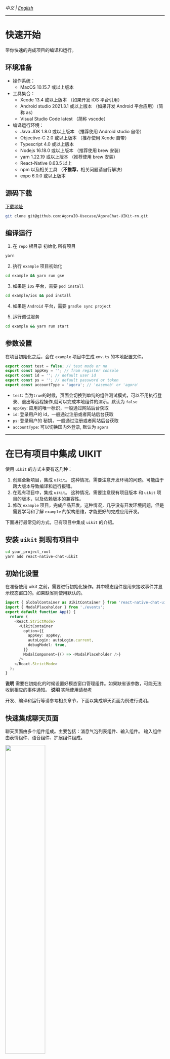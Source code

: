 _中文 | [English](./README.md)_

---

# 快速开始

带你快速的完成项目的编译和运行。

## 环境准备

- 操作系统：
  - MacOS 10.15.7 或以上版本
- 工具集合：
  - Xcode 13.4 或以上版本 （如果开发 iOS 平台引用）
  - Android studio 2021.3.1 或以上版本 （如果开发 Android 平台应用）（简称 as）
  - Visual Studio Code latest （简称 vscode）
- 编译运行环境：
  - Java JDK 1.8.0 或以上版本 （推荐使用 Android studio 自带）
  - Objective-C 2.0 或以上版本 （推荐使用 Xcode 自带）
  - Typescript 4.0 或以上版本
  - Nodejs 16.18.0 或以上版本 （推荐使用 brew 安装）
  - yarn 1.22.19 或以上版本 （推荐使用 brew 安装）
  - React-Native 0.63.5 以上
  - npm 以及相关工具 （**不推荐**，相关问题请自行解决）
  - expo 6.0.0 或以上版本

## 源码下载

[下载地址](https://github.com/AgoraIO-Usecase/AgoraChat-UIKit-rn)

```sh
git clone git@github.com:AgoraIO-Usecase/AgoraChat-UIKit-rn.git
```

## 编译运行

1. 在 `repo` 根目录 初始化 所有项目

```sh
yarn
```

2. 执行 `example` 项目初始化

```sh
cd example && yarn run gse
```

3. 如果是 `iOS` 平台，需要 `pod install`

```sh
cd example/ios && pod install
```

4. 如果是 `Android` 平台，需要 `gradle sync project`

5. 运行调试服务

```sh
cd example && yarn run start
```

## 参数设置

在项目初始化之后，会在 `example` 项目中生成 `env.ts` 的本地配置文件。

```typescript
export const test = false; // test mode or no
export const appKey = ''; // from register console
export const id = ''; // default user id
export const ps = ''; // default password or token
export const accountType = 'agora'; // 'easemob' or 'agora'
```

- `test`: 当为`true`的时候，页面会切换到单纯的组件测试模式，可以不用执行登录、退出等远程操作,就可以完成本地组件的演示。默认为 `false`
- `appKey`: 应用的唯一标识，一般通过网站后台获取
- `id`: 登录用户的 id，一般通过注册或者网站后台获取
- `ps`: 登录用户的 秘钥，一般通过注册或者网站后台获取
- `accountType`: 可以切换国内外登录, 默认为 `agora`

---

# 在已有项目中集成 UIKIT

使用 `uikit` 的方式主要有这几种：

1. 创建全新项目，集成 `uikit`。 这种情况，需要注意开发环境的问题。可能由于跨大版本导致编译和运行报错。
2. 在现有项目中，集成 `uikit`。 这种情况，需要注意现有项目版本 和 `uikit` 项目的版本，以及依赖版本的兼容性。
3. 修改 `example` 项目，完成产品开发。这种情况，几乎没有开发环境问题，但是需要学习和了解 `example` 的架构思维，才能更好的完成应用开发。

下面进行最常见的方式，已有项目中集成 `uikit` 的介绍。

## 安装 `uikit` 到现有项目中

```sh
cd your_project_root
yarn add react-native-chat-uikit
```

## 初始化设置

在准备使用 uikit 之前，需要进行初始化操作。其中模态组件是用来接收事件并显示模态窗口的。如果缺省则使用默认的。

```typescript
import { GlobalContainer as UikitContainer } from 'react-native-chat-uikit';
import { ModalPlaceholder } from './events';
export default function App() {
  return (
    <React.StrictMode>
      <UikitContainer
        option={{
          appKey: appKey,
          autoLogin: autoLogin.current,
          debugModel: true,
        }}
        ModalComponent={() => <ModalPlaceholder />}
      />
    </React.StrictMode>
  );
}
```

**说明** 需要在初始化的时候设置好模态窗口管理组件。如果缺省该参数，可能无法收到相应的事件通知。
**说明** 实际使用请[参考](./example/src/App.tsx)

开发、编译和运行等请参考相关章节，下面以集成聊天页面为例进行说明。

## 快速集成聊天页面

聊天页面由多个组件组成。主要包括：消息气泡列表组件、输入组件。 输入组件由表情组件、语音组件、扩展组件组成。

<img src="https://github.com/AgoraIO-Usecase/AgoraChat-UIKit-rn/blob/main/docs/typical/ui_chat_struct_1.jpg" width="50%">

## 最简单的集成方式

1. 在入口方法中，完成 `uikit` 的初始化
2. 在目标页面中使用 `ChatFragment` 组件

示例代码：

```typescript
import * as React from 'react';
import { ChatFragment, ScreenContainer } from 'react-native-chat-uikit';
export default function ChatScreen(): JSX.Element {
  const chatId = 'xxx';
  const chatType = 0;
  return (
    <ScreenContainer mode="padding" edges={['right', 'left', 'bottom']}>
      <ChatFragment screenParams={{ chatId, chatType }} />
    </ScreenContainer>
  );
}
```

## 设置个性化的聊天组件

聊天组件带有很多参数和配置，可以更具需要进行设置，达到需要的效果。 对于更多更高的自定义可以参考源码实现。

#### 聊天组件提供的接口

聊天组件 `ChatFragment` 提供了除去命令消息之外的所有消息的发送方法，发送消息会默认加载到聊天气泡列表页面。也提供加载历史消息的方法。
如果想要使用这些方法，需要在聊天属性里面设置 `propsRef` 参数。

```typescript
export type ChatFragmentRef = {
  sendImageMessage: (
    params: {
      name: string;
      localPath: string;
      fileSize: string;
      imageType: string;
      width: number;
      height: number;
    }[]
  ) => void;
  sendVoiceMessage: (params: {
    localPath: string;
    fileSize?: number;
    duration?: number;
  }) => void;
  sendTextMessage: (params: { content: string }) => void;
  sendCustomMessage: (params: { data: CustomMessageItemType }) => void;
  sendFileMessage: (params: {
    localPath: string;
    fileSize?: number;
    displayName?: string;
  }) => void;
  sendVideoMessage: (params: {
    localPath: string;
    fileSize?: number;
    displayName?: string;
    duration: number;
    thumbnailLocalPath?: string;
    width?: number;
    height?: number;
  }) => void;
  sendLocationMessage: (params: {
    address: string;
    latitude: string;
    longitude: string;
  }) => void;
  loadHistoryMessage: (msgs: ChatMessage[]) => void;
};
```

#### 聊天组件提供的属性

聊天组件主要提供了常用的属性。例如：设置自定义聊天气泡列表组件，各种按钮或者状态的回调。

```typescript
type ChatFragmentProps = {
  propsRef?: React.RefObject<ChatFragmentRef>;
  screenParams: {
    params: {
      chatId: string;
      chatType: number;
    };
  };
  messageBubbleList?: {
    bubbleList: React.ForwardRefExoticComponent<
      MessageBubbleListProps & React.RefAttributes<MessageBubbleListRef>
    >;
    bubbleListProps: MessageBubbleListProps;
    bubbleListRef: React.RefObject<MessageBubbleListRef>;
  };
  customMessageBubble?: {
    messageRenderItem: React.FunctionComponent<
      MessageItemType & { eventType: string; data: any }
    >;
  };
  onUpdateReadCount?: (unreadCount: number) => void;
  onClickMessageBubble?: (data: MessageItemType) => void;
  onLongPressMessageBubble?: (data: MessageItemType) => void;
  onClickInputMoreButton?: () => void;
  onPressInInputVoiceButton?: () => void;
  onPressOutInputVoiceButton?: () => void;
  onSendMessage?: (message: ChatMessage) => void;
  onSendMessageEnd?: (message: ChatMessage) => void;
  onVoiceRecordEnd?: (params: { localPath: string; duration: number }) => void;
};
```

#### 聊天气泡列表组件提供的接口

聊天气泡列表组件 `MessageBubbleList` 提供了滚动接口以及加载消息接口。可以直接调用 `addMessage` 方法加载消息。也可以通过操控 `ChatFragment` 组件间接添加消息。

```typescript
export type MessageBubbleListRef = {
  scrollToEnd: () => void;
  scrollToTop: () => void;
  addMessage: (params: {
    msgs: MessageItemType[];
    direction: InsertDirectionType;
  }) => void;
  updateMessageState: (params: {
    localMsgId: string;
    result: boolean;
    reason?: any;
    item?: MessageItemType;
  }) => void;
  delMessage: (params: { localMsgId?: string; msgId?: string }) => void;
  resendMessage: (localMsgId: string) => void;
  recallMessage: (msg: ChatMessage) => void;
};
```

#### 聊天气泡列表组件提供的属性

聊天气泡列表组件主要进行消息展示，目前提供自定义消息气泡的样式，以及下拉刷新请求历史消息的回调。如果没有提供则使用默认样式。目前只有 文本、图片、语音提供了默认样式。

```typescript
export type MessageBubbleListProps = {
  onRequestHistoryMessage?: (params: { earliestId: string }) => void;
  TextMessageItem?: ListRenderItem<TextMessageItemType>;
  ImageMessageItem?: ListRenderItem<ImageMessageItemType>;
  VoiceMessageItem?: ListRenderItem<VoiceMessageItemType>;
  FileMessageItem?: ListRenderItem<FileMessageItemType>;
  LocationMessageItem?: ListRenderItem<LocationMessageItemType>;
  VideoMessageItem?: ListRenderItem<VideoMessageItemType>;
  CustomMessageItem?: ListRenderItem<CustomMessageItemType>;
  showTimeLabel?: boolean;
  style?: StyleProp<ViewStyle>;
};
```

#### 聊天属性：控制器

`propsRef` 该属性主要可以主动调用 `ChatFragment` 的相关方法。

**知识点** 对于 `React-Native` 技术框架，UI 组件一般提供几种方式决定组件行为。

1. 使用属性来初始化或者动态更新组件样式
2. 使用属性回调通知上层使用者状态的变化
3. 使用控制器（ref）控制子组件的主动行为

例如：在录制语音之后，发送语音消息

```typescript
export default function ChatScreen(): JSX.Element {
  const chatId = 'xxx';
  const chatType = 0;
  return (
    <ScreenContainer mode="padding" edges={['right', 'left', 'bottom']}>
      <ChatFragment
        screenParams={{ chatId, chatType }}
        onVoiceRecordEnd={(params) => {
          chatRef.current.sendVoiceMessage(params);
        }}
      />
    </ScreenContainer>
  );
}
```

例如：在选择好图片之后，发送图片消息

```typescript
import type { BizEventType, DataActionEventType } from '../events';
import { DataEventType } from 'react-native-chat-uikit';
export default function ChatScreen(): JSX.Element {
  const chatId = 'xxx';
  const chatType = 0;
  React.useEffect(() => {
    const sub = DeviceEventEmitter.addListener(
      'DataEvent' as DataEventType,
      (event) => {
        const { action } = event as {
          eventBizType: BizEventType;
          action: DataActionEventType;
          senderId: string;
          params: any;
          timestamp?: number;
        };
        switch (action) {
          case 'chat_open_media_library':
            Services.ms
              .openMediaLibrary({ selectionLimit: 1 })
              .then((result) => {
                chatRef.current?.sendImageMessage(result as any);
              })
              .catch((error) => {
                console.warn('error:', error);
              });
            break;

          default:
            break;
        }
      }
    );
    return () => {
      sub.remove();
    };
  }, [addListeners]);
  return (
    <ScreenContainer mode="padding" edges={['right', 'left', 'bottom']}>
      <ChatFragment screenParams={{ chatId, chatType }} />
    </ScreenContainer>
  );
}
```

#### 聊天属性：聊天气泡列表组件

当默认聊天气泡不能满足自定义需求的时候，可以自行设计聊天气泡样式。

假设 `MessageBubbleList` 是自定义的聊天气泡列表组件。

```typescript
import type { MessageBubbleListProps } from '../fragments/MessageBubbleList';
import MessageBubbleList from '../fragments/MessageBubbleList';
export default function ChatScreen(): JSX.Element {
  const chatId = 'xxx';
  const chatType = 0;
  return (
    <ScreenContainer mode="padding" edges={['right', 'left', 'bottom']}>
      <ChatFragment
        screenParams={{ chatId, chatType }}
        messageBubbleList={{
          bubbleList: MessageBubbleListFragment,
          bubbleListProps: {
            TextMessageItem: MyTextMessageBubble,
            VideoMessageItem: MyVideoMessageBubble,
            FileMessageItem: MyFileMessageBubble,
          } as MessageBubbleListProps,
          bubbleListRef: messageBubbleListRefP as any,
        }}
      />
    </ScreenContainer>
  );
}
```

**说明** 由于 `MessageBubbleList` 实现源码太多，如有需要请参考 [here](https://github.com/AgoraIO-Usecase/AgoraChat-UIKit-rn/blob/main/example/src/components/CustomMessageBubble.tsx)

#### 聊天属性：未读数通知

```typescript
export default function ChatScreen(): JSX.Element {
  const chatId = 'xxx';
  const chatType = 0;
  return (
    <ScreenContainer mode="padding" edges={['right', 'left', 'bottom']}>
      <ChatFragment
        screenParams={{ chatId, chatType }}
        onUpdateReadCount={(unreadCount: number) => {
          // TODO: Broadcast no reading notification.
        }}
      />
    </ScreenContainer>
  );
}
```

#### 聊天属性：点击聊天气泡通知

典型应用：播放语音消息，显示图片预览。

```typescript
export default function ChatScreen(): JSX.Element {
  const chatId = 'xxx';
  const chatType = 0;
  return (
    <ScreenContainer mode="padding" edges={['right', 'left', 'bottom']}>
      <ChatFragment
        screenParams={{ chatId, chatType }}
        onClickMessageBubble={(data: MessageItemType) => {
          // TODO: If it is a voice message, it plays it, if it is a picture message, it previews it.
        }}
      />
    </ScreenContainer>
  );
}
```

#### 聊天属性：长按消息气泡通知

典型应用：显示消息上下文菜单，进行消息转发、消息撤销等操作。

```typescript
export default function ChatScreen(): JSX.Element {
  const chatId = 'xxx';
  const chatType = 0;
  return (
    <ScreenContainer mode="padding" edges={['right', 'left', 'bottom']}>
      <ChatFragment
        screenParams={{ chatId, chatType }}
        onLongPressMessageBubble={() => {
          // TODO: Displays the context menu. For example, message forwarding, message deletion, message resending, etc.
        }}
      />
    </ScreenContainer>
  );
}
```

#### 聊天属性：点击扩展按钮通知

```typescript
export default function ChatScreen(): JSX.Element {
  const chatId = 'xxx';
  const chatType = 0;
  return (
    <ScreenContainer mode="padding" edges={['right', 'left', 'bottom']}>
      <ChatFragment
        screenParams={{ chatId, chatType }}
        onClickInputMoreButton={() => {
          // TODO: Open drawer menu, pop up list, for example: open media library, open document library, etc.
        }}
      />
    </ScreenContainer>
  );
}
```

#### 聊天属性：按下语音按钮通知

```typescript
export default function ChatScreen(): JSX.Element {
  const chatId = 'xxx';
  const chatType = 0;
  return (
    <ScreenContainer mode="padding" edges={['right', 'left', 'bottom']}>
      <ChatFragment
        screenParams={{ chatId, chatType }}
        onPressInInputVoiceButton={() => {
          // TODO: The voice recording starts.
        }}
      />
    </ScreenContainer>
  );
}
```

#### 聊天属性：抬起语音按钮通知

```typescript
export default function ChatScreen(): JSX.Element {
  const chatId = 'xxx';
  const chatType = 0;
  return (
    <ScreenContainer mode="padding" edges={['right', 'left', 'bottom']}>
      <ChatFragment
        screenParams={{ chatId, chatType }}
        onPressOutInputVoiceButton={() => {
          // TODO: The voice recording stops.
        }}
      />
    </ScreenContainer>
  );
}
```

#### 聊天属性：发送消息通知

```typescript
export default function ChatScreen(): JSX.Element {
  const chatId = 'xxx';
  const chatType = 0;
  return (
    <ScreenContainer mode="padding" edges={['right', 'left', 'bottom']}>
      <ChatFragment
        screenParams={{ chatId, chatType }}
        onSendMessage={(message: ChatMessage) => {
          // TODO: Update the message.
        }}
      />
    </ScreenContainer>
  );
}
```

#### 聊天属性：发送消息完成通知

```typescript
export default function ChatScreen(): JSX.Element {
  const chatId = 'xxx';
  const chatType = 0;
  return (
    <ScreenContainer mode="padding" edges={['right', 'left', 'bottom']}>
      <ChatFragment
        screenParams={{ chatId, chatType }}
        onSendMessageEnd={(message: ChatMessage) => {
          // TODO: Update message status, success or failure.
        }}
      />
    </ScreenContainer>
  );
}
```

#### 聊天属性：语音录制结束通知

```typescript
export default function ChatScreen(): JSX.Element {
  const chatId = 'xxx';
  const chatType = 0;
  return (
    <ScreenContainer mode="padding" edges={['right', 'left', 'bottom']}>
      <ChatFragment
        screenParams={{ chatId, chatType }}
        onVoiceRecordEnd={(params: any) => {
          // TODO: Voice files are processed and voice messages are sent.
        }}
      />
    </ScreenContainer>
  );
}
```

#### 气泡属性：自定义背景色

```typescript
export default function ChatScreen(): JSX.Element {
  const chatId = 'xxx';
  const chatType = 0;
  return (
    <ScreenContainer mode="padding" edges={['right', 'left', 'bottom']}>
      <ChatFragment
        screenParams={{ chatId, chatType }}
        messageBubbleList={{
          bubbleList: MessageBubbleListFragment,
          bubbleListProps: {
            style: { backgroundColor: 'yellow' },
          } as MessageBubbleListProps,
          bubbleListRef: messageBubbleListRefP as any,
        }}
      />
    </ScreenContainer>
  );
}
```

#### 气泡属性：隐藏时间标签

```typescript
export default function ChatScreen(): JSX.Element {
  const chatId = 'xxx';
  const chatType = 0;
  return (
    <ScreenContainer mode="padding" edges={['right', 'left', 'bottom']}>
      <ChatFragment
        screenParams={{ chatId, chatType }}
        messageBubbleList={{
          bubbleList: MessageBubbleListFragment,
          bubbleListProps: {
            showTimeLabel: false,
          } as MessageBubbleListProps,
          bubbleListRef: messageBubbleListRefP as any,
        }}
      />
    </ScreenContainer>
  );
}
```

#### 气泡属性：自定义文本消息样式

例如：修改文本消息背景色、头像、文本气泡，消息状态等。

```typescript
export default function ChatScreen(): JSX.Element {
  const chatId = 'xxx';
  const chatType = 0;
  return (
    <ScreenContainer mode="padding" edges={['right', 'left', 'bottom']}>
      <ChatFragment
        screenParams={{ chatId, chatType }}
        messageBubbleList={{
          bubbleList: MessageBubbleListFragment,
          bubbleListProps: {
            TextMessageItem: (info: ListRenderItemInfo<MessageItemType>) => {
              return <Text>{info.item.sender}</Text>;
            },
          } as MessageBubbleListProps,
          bubbleListRef: messageBubbleListRefP as any,
        }}
      />
    </ScreenContainer>
  );
}
```


https://github.com/AgoraIO-Usecase/AgoraChat-rnassets/11733363/e5fed2c3-ede4-47f4-86c3-c185800158f0




---

## 快速集成会话列表

`ConversationListFragment` 最简单的集成方式:

```typescript
import * as React from 'react';
import {
  ConversationListFragment,
  ScreenContainer,
} from 'react-native-chat-uikit';
export default function ChatScreen(): JSX.Element {
  const chatId = 'xxx';
  const chatType = 0;
  return (
    <ScreenContainer mode="padding" edges={['right', 'left', 'bottom']}>
      <ConversationListFragment />
    </ScreenContainer>
  );
}
```

### 会话列表提供的方法

会话组件提供了创建、更新、已读、扩展属性的方法。

```typescript
export type ConversationListFragmentRef = {
  update: (message: ChatMessage) => void;
  create: (params: { convId: string; convType: ChatConversationType }) => void;
  remove: (params: { convId: string; convType: ChatConversationType }) => void;
  updateRead: (params: {
    convId: string;
    convType: ChatConversationType;
  }) => void;
  updateExtension: (params: {
    convId: string;
    convType: ChatConversationType;
    ext?: any; // json object.
  }) => void;
};
```

### 会话列表提供的属性

会话列表提供了点击、长按、未读数、排序策略、自定义样式的属性。

```typescript
export type ConversationListFragmentProps = {
  propsRef?: React.RefObject<ConversationListFragmentRef>;
  onLongPress?: (data?: ItemDataType) => void;
  onPress?: (data?: ItemDataType) => void;
  onData?: (data: ItemDataType[]) => void;
  onUpdateReadCount?: (unreadCount: number) => void;
  sortPolicy?: (a: ItemDataType, b: ItemDataType) => number;
  RenderItem?: ItemComponent;
  /**
   * If `RenderItem` is a custom component and uses side-slip mode, you need to inform the width of the side-slide component.
   */
  RenderItemExtraWidth?: number;
};
```

#### 设置个性化的会话列表

#### 会话列表属性：点击回调

点击会话列表项，典型应用：进入聊天页面。

```typescript
export default function ChatScreen(): JSX.Element {
  const chatId = 'xxx';
  const chatType = 0;
  return (
    <ScreenContainer mode="padding" edges={['right', 'left', 'bottom']}>
      <ConversationListFragment
        onPress={(data?: ItemDataType) => {
          // todo: enter to chat detail screen.
        }}
      />
    </ScreenContainer>
  );
}
```

#### 会话列表属性：长按回调

长按聊天列表项，典型应用：显示上下文菜单。

```typescript
export default function ChatScreen(): JSX.Element {
  const chatId = 'xxx';
  const chatType = 0;
  return (
    <ScreenContainer mode="padding" edges={['right', 'left', 'bottom']}>
      <ConversationListFragment
        onLongPress={(data?: ItemDataType) => {
          // todo: show context menu.
        }}
      />
    </ScreenContainer>
  );
}
```

#### 会话列表属性：更新未读数回调

```typescript
export default function ChatScreen(): JSX.Element {
  const chatId = 'xxx';
  const chatType = 0;
  return (
    <ScreenContainer mode="padding" edges={['right', 'left', 'bottom']}>
      <ConversationListFragment
        onUpdateReadCount={(unreadCount: number) => {
          // todo: show unread message count.
        }}
      />
    </ScreenContainer>
  );
}
```

#### 会话列表属性：排序策略

默认排序是对 `convId` 进行排序，如果需要可以自行设置。典型应用：会话置顶。

```typescript
export default function ChatScreen(): JSX.Element {
  const chatId = 'xxx';
  const chatType = 0;
  return (
    <ScreenContainer mode="padding" edges={['right', 'left', 'bottom']}>
      <ConversationListFragment
        sortPolicy={(a: ItemDataType, b: ItemDataType) => {
          if (a.key > b.key) {
            return 1;
          } else if (a.key < b.key) {
            return -1;
          } else {
            return 0;
          }
        }}
      />
    </ScreenContainer>
  );
}
```

#### 会话列表属性：自定义样式

可以自定义会话列表项的显示样式。
**注意** 如果激活侧滑功能，需要设置侧滑组件的宽度。

```typescript
export default function ChatScreen(): JSX.Element {
  const chatId = 'xxx';
  const chatType = 0;
  return (
    <ScreenContainer mode="padding" edges={['right', 'left', 'bottom']}>
      <ConversationListFragment
        RenderItem={(props) => {
          return <View />;
        }}
      />
    </ScreenContainer>
  );
}
```

https://github.com/AgoraIO-Usecase/AgoraChat-rnassets/11733363/0a3ac24c-9fae-4961-8395-89a3c2e6ef5e

---

# Q & A

如果你有更多疑问请查看这里，如果你有更多建议，也请贡献到这里。

[skip to here](../QA.md)

---

# 思维导图

这个维度的说明可能增加你对该项目的了解。

[skip to here](../swdt.md)
